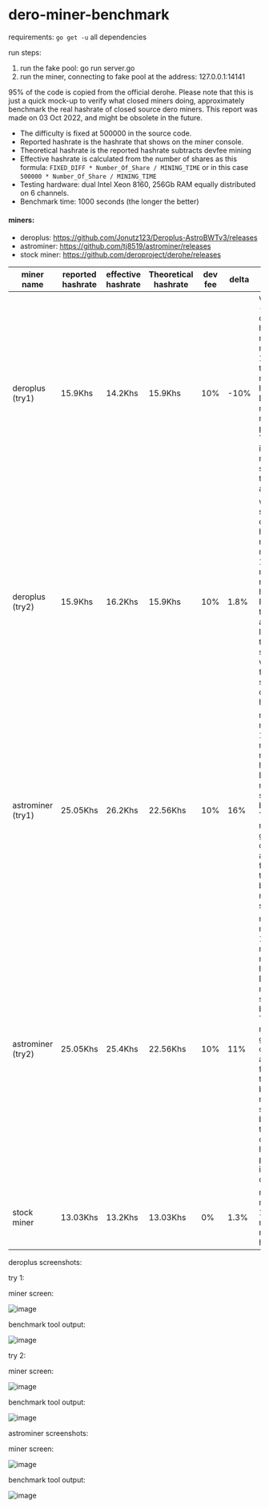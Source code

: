 # dero-miner-benchmark
requirements: 
`go get -u` all dependencies

run steps:

  1. run the fake pool: go run server.go  
  2. run the miner, connecting to fake pool at the address: 127.0.0.1:14141
  

95% of the code is copied from the official derohe. Please note that this is just a quick mock-up to verify what closed miners doing, approximately benchmark the real hashrate of closed source dero miners. This report was made on 03 Oct 2022, and might be obsolete in the future.

  * The difficulty is fixed at 500000 in the source code.
  * Reported hashrate is the hashrate that shows on the miner console.
  * Theoretical hashrate is the reported hashrate subtracts devfee mining
  * Effective hashrate is calculated from the number of shares as this formula: `FIXED_DIFF * Number_Of_Share / MINING_TIME` or in this case `500000 * Number_Of_Share / MINING_TIME`
  * Testing hardware: dual Intel Xeon 8160, 256Gb RAM equally distributed on 6 channels. 
  * Benchmark time: 1000 seconds (the longer the better)

#### miners: ####
- deroplus: https://github.com/Jonutz123/Deroplus-AstroBWTv3/releases
- astrominer: https://github.com/tj8519/astrominer/releases
- stock miner: https://github.com/deroproject/derohe/releases

miner name | reported hashrate | effective hashrate | Theoretical hashrate | dev fee | delta | note |
-----------|-------------------|--------------------|--------------------|---------|-------|------|
deroplus (try1)    | 15.9Khs             |    14.2Khs              |        15.9Khs         |     10%   |     -10%   |   without --show-dev-hashrate. miner mines 10% less than reported hashrate. Dev fee mining running parallely. The delta is ridiculous so I rerun the test again.
deroplus (try2)    | 15.9Khs             |    16.2Khs              |        15.9Khs         |     10%   |     1.8%   |   with --show-dev-hashrate. miner mines 1.8% more than reported hashrate. Probably try1 is just a bad luck. or there is something with this flag "--show-dev-hashrate"
astrominer (try1)  | 25.05Khs            |    26.2Khs              |        22.56Khs        |     10%   |     16%    |   miner mines 16% more than reported hashrate. Dev fee mining is separated by time. The miners got crashed at startup for 2 times, before running smoothly.
astrominer (try2)  | 25.05Khs            |    25.4Khs              |        22.56Khs        |     10%   |     11%    |   miner mines 11% more than reported hashrate. Dev fee mining is separated by time. The miners got crashed at startup for 4 times, before running smoothly. both times, the deltas are high, probably its lucky day.
stock miner        | 13.03Khs            |    13.2Khs              |        13.03Khs        |      0%   |     1.3%   |   miner mines 1.3% more than reported hashrate.

deroplus screenshots:

try 1:

miner screen:

![image](https://user-images.githubusercontent.com/114912206/193548482-c882f1e5-dd8b-4cc6-bf92-1f2034cf0b29.png)

benchmark tool output:

![image](https://user-images.githubusercontent.com/114912206/193548520-78feef72-3839-4ef3-8b1c-61ae3937e7a6.png)

try 2:

miner screen:

![image](https://user-images.githubusercontent.com/114912206/193548559-8d61ea2b-8e25-43e4-88e5-e1e8b9333e18.png)

benchmark tool output:

![image](https://user-images.githubusercontent.com/114912206/193548578-ce718cab-e328-4f3f-b02e-a25566d46a0c.png)


astrominer screenshots:

miner screen:

![image](https://user-images.githubusercontent.com/114912206/193548417-8ef99542-3a42-49fe-a6d2-3f4e59a9b106.png)

benchmark tool output:

![image](https://user-images.githubusercontent.com/114912206/193548324-7c77fcf8-9a5c-4982-9078-eb57cef0cae4.png)
